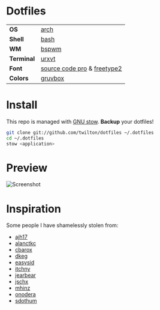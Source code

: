 # Dotfiles
|               |                                                            |
| ------------- | ---------------------------------------------------------- |
| **OS**        | [arch][info_os]                                            |
| **Shell**     | [bash][info_shell]                                         |
| **WM**        | [bspwm][info_wm]                                           |
| **Terminal**  | [urxvt][info_term]                                         |
| **Font**      | [source code pro][info_font] & [freetype2][font_rendering] |
| **Colors**    | [gruvbox][info_colors]                                     |

# Install

This repo is managed with [GNU stow][stow]. **Backup** your dotfiles!

```bash
git clone git://github.com/twilton/dotfiles ~/.dotfiles
cd ~/.dotfiles
stow <application>
```

# Preview

![Screenshot](https://github.com/twilton/dotfiles/raw/master/preview.png)

# Inspiration

Some people I have shamelessly stolen from:
* [ajh17](https://github.com/ajh17/dotfiles)
* [alanctkc](https://github.com/alanctkc/dotfiles)
* [cbarox](https://github.com/cbarox/Dotfiles)
* [dkeg](https://github.com/dkeg/dots)
* [easysid](https://github.com/easysid/dotfiles)
* [itchny](https://github.com/itchyny/dotfiles)
* [jearbear](https://github.com/jearbear/dotfiles)
* [jschx](https://github.com/jschx/etc)
* [mhinz](https://github.com/mhinz/dotfiles)
* [onodera](https://github.com/onodera-punpun/dotfiles)
* [sdothum](https://github.com/sdothum/dotfiles)

[info_os]: https://www.archlinux.org/
[info_shell]: https://www.gnu.org/software/bash/
[info_wm]: https://github.com/baskerville/bspwm
[info_term]: http://software.schmorp.de/pkg/rxvt-unicode.html
[info_font]: https://github.com/adobe-fonts/source-code-pro
[font_rendering]: https://gist.github.com/cryzed/e002e7057435f02cc7894b9e748c5671
[info_colors]: https://github.com/morhetz/gruvbox
[stow]: https://www.gnu.org/software/stow/

